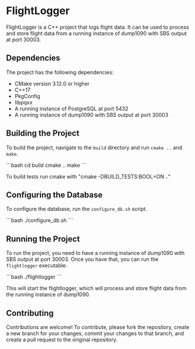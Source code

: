 # FlightLogger

FlightLogger is a C++ project that logs flight data. It can be used to process and store flight data from a running instance of dump1090 with SBS output at port 30003.

## Dependencies

The project has the following dependencies:

- CMake version 3.12.0 or higher
- C++17
- PkgConfig
- libpqxx
- A running instance of PostgreSQL at port 5432
- A running instance of dump1090 with SBS output at port 30003

## Building the Project

To build the project, navigate to the `build` directory and run `cmake ..` and `make`.

\```bash
cd build
cmake ..
make
\```

To build tests run cmake with "cmake -DBUILD_TESTS:BOOL=ON .." 

## Configuring the Database

To configure the database, run the `configure_db.sh` script.

\```bash
./configure_db.sh
\```

## Running the Project

To run the project, you need to have a running instance of dump1090 with SBS output at port 30003. Once you have that, you can run the `flightlogger` executable:

\```bash
./flightlogger
\```

This will start the flightlogger, which will process and store flight data from the running instance of dump1090.

## Contributing

Contributions are welcome! To contribute, please fork the repository, create a new branch for your changes, commit your changes to that branch, and create a pull request to the original repository.